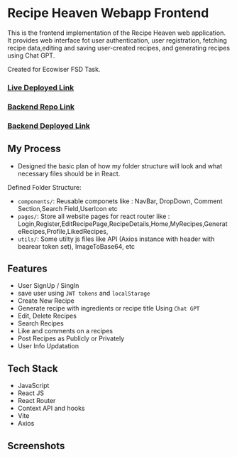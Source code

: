# Recipe Heaven Webapp Frontend

This is the frontend implementation of the Recipe Heaven web application. It provides web interface fot user authentication, user registration, fetching recipe data,editing and saving user-created recipes, and generating recipes using Chat GPT.

Created for Ecowiser FSD Task.

### [Live Deployed Link]()

### [Backend Repo Link](https://github.com/ashok020/recipe-heaven-backend)

### [Backend Deployed Link](https://breakable-plum-dalmatian.cyclic.app)

## My Process

- Designed the basic plan of how my folder structure will look and what necessary files should be in React.

Defined Folder Structure:

- `components/`: Reusable componets like : NavBar, DropDown, Comment Section,Search Field,UserIcon etc
- `pages/`: Store all website pages for react router like : Login,Register,EditRecipePage,RecipeDetails,Home,MyRecipes,GenerateRecipes,Profile,LikedRecipes,
- `utils/`: Some utilty js files like API (Axios instance with header with bearear token set), ImageToBase64, etc

## Features

- User SignUp / SingIn
- save user using `JWT tokens` and `localStarage`
- Create New Recipe
- Generate recipe with ingredients or recipe title Using `Chat GPT`
- Edit, Delete Recipes
- Search Recipes
- Like and comments on a recipes
- Post Recipes as Publicly or Privately
- User Info Updatation

## Tech Stack

- JavaScript
- React JS
- React Router
- Context API and hooks
- Vite
- Axios

## Screenshots
